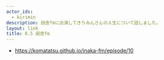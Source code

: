 ```yaml
---
actor_ids:
  - kirimin
description: 田舎fmに出演してきりみんさんの人生について話しました。
layout: link
title: 0.5 田舎fm
---
```


- https://komatatsu.github.io/inaka-fm/episode/10
